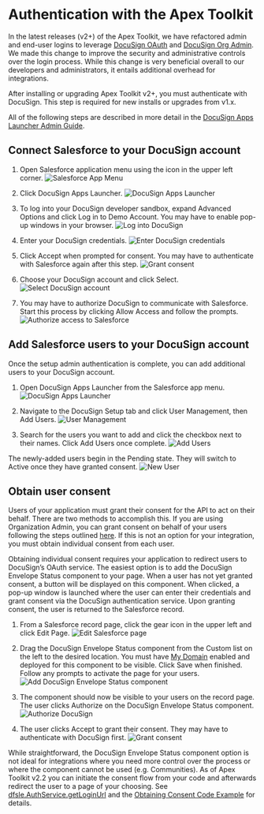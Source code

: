 # Authentication with the Apex Toolkit

In the latest releases (v2+) of the Apex Toolkit, we have refactored admin and end-user logins to leverage [DocuSign OAuth](https://www.docusign.com/blog/dsdev-dev-w-ds-oauth-intro/) and [DocuSign Org Admin](https://www.docusign.com/products/org-admin). We made this change to improve the security and administrative controls over the login process. While this change is very beneficial overall to our developers and administrators, it entails additional overhead for integrations.

After installing or upgrading Apex Toolkit v2+, you must authenticate with DocuSign. This step is required for new installs or upgrades from v1.x.

All of the following steps are described in more detail in the [DocuSign Apps Launcher Admin Guide](https://support.docusign.com/en/guides/docusign-apps-launcher-for-salesforce-admin-guide).

## Connect Salesforce to your DocuSign account
1. Open Salesforce application menu using the icon in the upper left corner.
![Salesforce App Menu](../img/auth_1.png)

1. Click DocuSign Apps Launcher.
![DocuSign Apps Launcher](../img/auth_2.png)

1. To log into your DocuSign developer sandbox, expand Advanced Options and click Log in to Demo Account. You may have to enable pop-up windows in your browser.
![Log into DocuSign](../img/auth_3.png)

1. Enter your DocuSign credentials.
![Enter DocuSign credentials](../img/auth_4.png)

1. Click Accept when prompted for consent. You may have to authenticate with Salesforce again after this step.
![Grant consent](../img/auth_5.png)

1. Choose your DocuSign account and click Select.
![Select DocuSign account](../img/auth_6.png)

1. You may have to authorize DocuSign to communicate with Salesforce. Start this process by clicking Allow Access and follow the prompts.
![Authorize access to Salesforce](../img/auth_7.png)

## Add Salesforce users to your DocuSign account
Once the setup admin authentication is complete, you can add additional users to your DocuSign account.

1. Open DocuSign Apps Launcher from the Salesforce app menu.
![DocuSign Apps Launcher](../img/auth_2.png)

1. Navigate to the DocuSign Setup tab and click User Management, then Add Users.
![User Management](../img/add_user_1.png)

1. Search for the users you want to add and click the checkbox next to their names. Click Add Users once complete.
![Add Users](../img/add_user_2.png)

The newly-added users begin in the Pending state. They will switch to Active once they have granted consent.
![New User](../img/add_user_3.png)

## Obtain user consent
Users of your application must grant their consent for the API to act on their behalf. There are two methods to accomplish this. If you are using Organization Admin, you can grant consent on behalf of your users following the steps outlined [here](/esign-rest-api/guides/authentication/obtaining-consent#admin-consent-for-external-applications). If this is not an option for your integration, you must obtain individual consent from each user. 

Obtaining individual consent requires your application to redirect users to DocuSign’s OAuth service. The easiest option is to add the DocuSign Envelope Status component to your page. When a user has not yet granted consent, a button will be displayed on this component. When clicked, a pop-up window is launched where the user can enter their credentials and grant consent via the DocuSign authentication service. Upon granting consent, the user is returned to the Salesforce record.

1. From a Salesforce record page, click the gear icon in the upper left and click Edit Page.
![Edit Salesforce page](../img/consent_1.png)

1. Drag the DocuSign Envelope Status component from the Custom list on the left to the desired location. You must have [My Domain](https://help.salesforce.com/articleView?id=domain_name_overview.htm&type=5) enabled and deployed for this component to be visible. Click Save when finished. Follow any prompts to activate the page for your users. 
![Add DocuSign Envelope Status component](../img/consent_2.png)

1. The component should now be visible to your users on the record page. The user clicks Authorize on the DocuSign Envelope Status component.
![Authorize DocuSign](../img/consent_3.png)

1. The user clicks Accept to grant their consent. They may have to authenticate with DocuSign first.
![Grant consent](../img/consent_4.png)

While straightforward, the DocuSign Envelope Status component option is not ideal for integrations where you need more control over the process or where the component cannot be used (e.g. Communities). As of Apex Toolkit v2.2 you can initiate the consent flow from your code and afterwards redirect the user to a page of your choosing. See [dfsle.AuthService.getLoginUrl](/salesforce/apex-toolkit-reference/authservice.html) and the [Obtaining Consent Code Example](../code_examples/obtaining_consent.md) for details.
